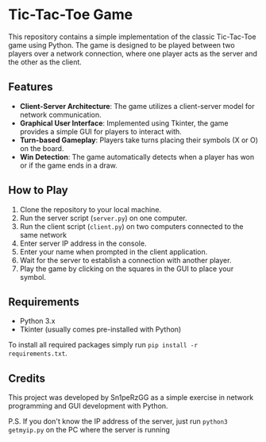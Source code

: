 # Tic-Tac-Toe Game

This repository contains a simple implementation of the classic Tic-Tac-Toe game using Python. The game is designed to be played between two players over a network connection, where one player acts as the server and the other as the client.

## Features

- **Client-Server Architecture**: The game utilizes a client-server model for network communication.
- **Graphical User Interface**: Implemented using Tkinter, the game provides a simple GUI for players to interact with.
- **Turn-based Gameplay**: Players take turns placing their symbols (X or O) on the board.
- **Win Detection**: The game automatically detects when a player has won or if the game ends in a draw.

## How to Play

1. Clone the repository to your local machine.
2. Run the server script (`server.py`) on one computer.
3. Run the client script (`client.py`) on two computers connected to the same network
4. Enter server IP address in the console.
5. Enter your name when prompted in the client application.
6. Wait for the server to establish a connection with another player.
7. Play the game by clicking on the squares in the GUI to place your symbol.

## Requirements

- Python 3.x
- Tkinter (usually comes pre-installed with Python)

To install all required packages simply run `pip install -r requirements.txt`.

## Credits

This project was developed by Sn1peRzGG as a simple exercise in network programming and GUI development with Python.

P.S. If you don't know the IP address of the server, just run `python3 getmyip.py` on the PC where the server is running
